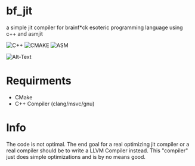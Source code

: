 # bf_jit
a simple jit compiler for brainf*ck esoteric programming language using c++ and asmjit

![C++](https://img.shields.io/badge/-C++-000?&logo=C++)
![CMAKE](https://img.shields.io/badge/-CMake-000?&logo=CMake)
![ASM](https://img.shields.io/badge/-ASM-000?&logo=ASM)

![Alt-Text](https://i.imgur.com/5sfewls.png)

# Requirments
- CMake
- C++ Compiler (clang/msvc/gnu)

# Info
The code is not optimal. The end goal for a real optimizing jit compiler or a real compiler should be to write a LLVM Compiler instead.
This "compiler" just does simple optimizations and is by no means good.


